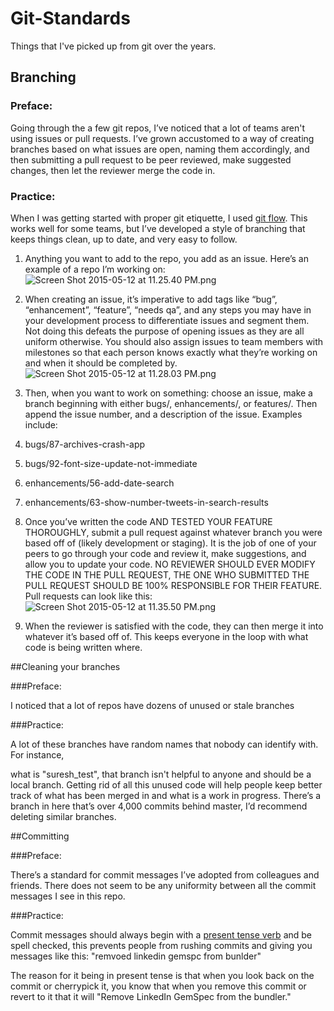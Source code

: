# Git-Standards
Things that I've picked up from git over the years.

  
## Branching

  
### Preface:

  
Going through the a few git repos, I’ve noticed that a lot of teams aren't using issues or pull requests. I’ve grown accustomed to a way of creating branches based on what issues are open, naming them accordingly, and then submitting a pull request to be peer reviewed, make suggested changes, then let the reviewer merge the code in.

  
### Practice:

  
When I was getting started with proper git etiquette, I used [git flow](https://www.atlassian.com/git/tutorials/comparing-workflows/feature-branch-workflow). This works well for some teams, but I’ve developed a style of branching that keeps things clean, up to date, and very easy to follow.

  
1. Anything you want to add to the repo, you add as an issue. Here’s an example of a repo I’m working on: 
![Screen Shot 2015-05-12 at 11.25.40 PM.png](https://lh3.googleusercontent.com/CTQrWspKBfxFnFs1YkXP1GWMv2J3sLtdyD-h8afHCKWpgJB08-RoSscrJ8E2p5KUTEvU_Iye8KcT6tQZkukf1jU1nCuH0Gk9N1W1fRaNTkuN38yP2zqL44dApfbfT38hDv0sg2A)

2. When creating an issue, it’s imperative to add tags like “bug”, “enhancement”, “feature”, “needs qa”, and any steps you may have in your development process to differentiate issues and segment them. Not doing this defeats the purpose of opening issues as they are all uniform otherwise. You should also assign issues to team members with milestones so that each person knows exactly what they’re working on and when it should be completed by. 
![Screen Shot 2015-05-12 at 11.28.03 PM.png](https://lh5.googleusercontent.com/zeqpVxn3nhxEbvMhjZMa_144FzxFBKig4iZw6FzXYw4pMlAIEu9mK6CBGroXvvQ6JjDwuJgmJMotWSh8Uu1hLhBwnUuLzwTmaj3jjPzT82Qosu1NIGmtKqJ7cWo18vurtTygsRE)


3. Then, when you want to work on something: choose an issue, make a branch beginning with either bugs/, enhancements/, or features/. Then append the issue number, and a description of the issue. Examples include:



  1. bugs/87-archives-crash-app


  2. bugs/92-font-size-update-not-immediate


  3. enhancements/56-add-date-search


  4. enhancements/63-show-number-tweets-in-search-results



4. Once you’ve written the code AND TESTED YOUR FEATURE THOROUGHLY, submit a pull request against whatever branch you were based off of (likely development or staging). It is the job of one of your peers to go through your code and review it, make suggestions, and allow you to update your code. NO REVIEWER SHOULD EVER MODIFY THE CODE IN THE PULL REQUEST, THE ONE WHO SUBMITTED THE PULL REQUEST SHOULD BE 100% RESPONSIBLE FOR THEIR FEATURE. Pull requests can look like this: 
![Screen Shot 2015-05-12 at 11.35.50 PM.png](https://lh4.googleusercontent.com/J5mAk0jKUtobNaArALuJ1nVy8MtPPShCUGMq6hc_ZWEM_zHelJaQ-5db33n7c2DRCdS5hE745n-QiHVLgaoCNE5TZLOrLpc_fMP43nq17AqoCAqE8svRSGhFk6ka04BI7R_k_tU)


5. When the reviewer is satisfied with the code, they can then merge it into whatever it’s based off of. This keeps everyone in the loop with what code is being written where.



  
  
##Cleaning your branches

  
###Preface:

  
I noticed that a lot of repos have dozens of unused or stale branches

  
###Practice:

  
A lot of these branches have random names that nobody can identify with. For instance, 

what is "suresh_test", that branch isn't helpful to anyone and should be a local branch. Getting rid of all this unused code will help people keep better track of what has been merged in and what is a work in progress. There’s a branch in here that’s over 4,000 commits behind master, I’d recommend deleting similar branches.

  
  
##Committing

  
###Preface:

  
There’s a standard for commit messages I’ve adopted from colleagues and friends. There does not seem to be any uniformity between all the commit messages I see in this repo.

  
###Practice:

  
Commit messages should always begin with a [present tense verb](http://stackoverflow.com/questions/3580013/should-i-use-past-or-present-tense-in-git-commit-messages) and be spell checked, this prevents people from rushing commits and giving you messages like this: "remvoed linkedin gemspc from bunlder"

  
The reason for it being in present tense is that when you look back on the commit or cherrypick it, you know that when you remove this commit or revert to it that it will "Remove LinkedIn GemSpec from the bundler."
